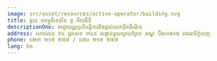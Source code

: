 ```yaml
---
image: src/asset/resources/active-operator/building.svg
title: ធូដេ ខមម្ញូនីខេសិន ខូ អិលធីឌី
descriptionOne: អាជ្ញាបណ្ណប្រតិបត្តិការនិងផ្តល់សេវាអ៊ីនធឺណិត
address: អគារលេខ ៦៤ ផ្លវលេខ ៣៤៨ សង្កាត់ទួលស្វាយព្រៃ១ ខណ្ឌ បឹងកេងកង រាជធានីភ្នំពេញ
phone: ០២៣ ២១៥ ៥៧៧ / ០៧០ ២១៥ ៥៧៧
lang: km
---
```

